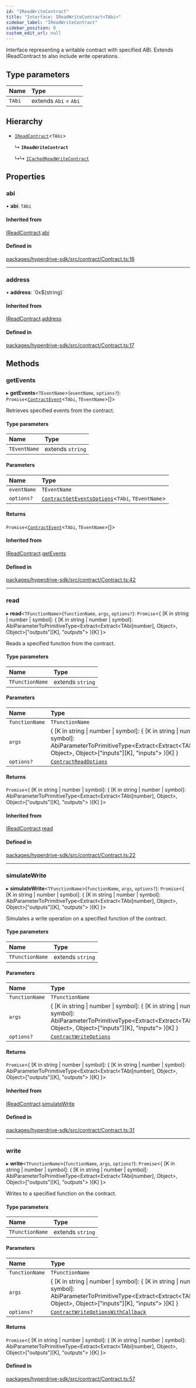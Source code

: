 ```yaml
---
id: "IReadWriteContract"
title: "Interface: IReadWriteContract<TAbi>"
sidebar_label: "IReadWriteContract"
sidebar_position: 0
custom_edit_url: null
---
```


Interface representing a writable contract with specified ABI.
Extends IReadContract to also include write operations.

## Type parameters

| Name | Type |
| :------ | :------ |
| `TAbi` | extends `Abi` = `Abi` |

## Hierarchy

- [`IReadContract`](IReadContract.md)<`TAbi`\>

  ↳ **`IReadWriteContract`**

  ↳↳ [`ICachedReadWriteContract`](ICachedReadWriteContract.md)

## Properties

### abi

• **abi**: `TAbi`

#### Inherited from

[IReadContract](IReadContract.md).[abi](IReadContract.md#abi)

#### Defined in

[packages/hyperdrive-sdk/src/contract/Contract.ts:16](https://github.com/delvtech/hyperdrive-monorepo/blob/e9b3f15/packages/hyperdrive-sdk/src/contract/Contract.ts#L16)

___

### address

• **address**: \`0x${string}\`

#### Inherited from

[IReadContract](IReadContract.md).[address](IReadContract.md#address)

#### Defined in

[packages/hyperdrive-sdk/src/contract/Contract.ts:17](https://github.com/delvtech/hyperdrive-monorepo/blob/e9b3f15/packages/hyperdrive-sdk/src/contract/Contract.ts#L17)

## Methods

### getEvents

▸ **getEvents**<`TEventName`\>(`eventName`, `options?`): `Promise`<[`ContractEvent`](ContractEvent.md)<`TAbi`, `TEventName`\>[]\>

Retrieves specified events from the contract.

#### Type parameters

| Name | Type |
| :------ | :------ |
| `TEventName` | extends `string` |

#### Parameters

| Name | Type |
| :------ | :------ |
| `eventName` | `TEventName` |
| `options?` | [`ContractGetEventsOptions`](ContractGetEventsOptions.md)<`TAbi`, `TEventName`\> |

#### Returns

`Promise`<[`ContractEvent`](ContractEvent.md)<`TAbi`, `TEventName`\>[]\>

#### Inherited from

[IReadContract](IReadContract.md).[getEvents](IReadContract.md#getevents)

#### Defined in

[packages/hyperdrive-sdk/src/contract/Contract.ts:42](https://github.com/delvtech/hyperdrive-monorepo/blob/e9b3f15/packages/hyperdrive-sdk/src/contract/Contract.ts#L42)

___

### read

▸ **read**<`TFunctionName`\>(`functionName`, `args`, `options?`): `Promise`<{ [K in string \| number \| symbol]: { [K in string \| number \| symbol]: AbiParameterToPrimitiveType<Extract<Extract<TAbi[number], Object\>, Object\>["outputs"][K], "outputs"\> }[K] }\>

Reads a specified function from the contract.

#### Type parameters

| Name | Type |
| :------ | :------ |
| `TFunctionName` | extends `string` |

#### Parameters

| Name | Type |
| :------ | :------ |
| `functionName` | `TFunctionName` |
| `args` | { [K in string \| number \| symbol]: { [K in string \| number \| symbol]: AbiParameterToPrimitiveType<Extract<Extract<TAbi[number], Object\>, Object\>["inputs"][K], "inputs"\> }[K] } |
| `options?` | [`ContractReadOptions`](../#contractreadoptions) |

#### Returns

`Promise`<{ [K in string \| number \| symbol]: { [K in string \| number \| symbol]: AbiParameterToPrimitiveType<Extract<Extract<TAbi[number], Object\>, Object\>["outputs"][K], "outputs"\> }[K] }\>

#### Inherited from

[IReadContract](IReadContract.md).[read](IReadContract.md#read)

#### Defined in

[packages/hyperdrive-sdk/src/contract/Contract.ts:22](https://github.com/delvtech/hyperdrive-monorepo/blob/e9b3f15/packages/hyperdrive-sdk/src/contract/Contract.ts#L22)

___

### simulateWrite

▸ **simulateWrite**<`TFunctionName`\>(`functionName`, `args`, `options?`): `Promise`<{ [K in string \| number \| symbol]: { [K in string \| number \| symbol]: AbiParameterToPrimitiveType<Extract<Extract<TAbi[number], Object\>, Object\>["outputs"][K], "outputs"\> }[K] }\>

Simulates a write operation on a specified function of the contract.

#### Type parameters

| Name | Type |
| :------ | :------ |
| `TFunctionName` | extends `string` |

#### Parameters

| Name | Type |
| :------ | :------ |
| `functionName` | `TFunctionName` |
| `args` | { [K in string \| number \| symbol]: { [K in string \| number \| symbol]: AbiParameterToPrimitiveType<Extract<Extract<TAbi[number], Object\>, Object\>["inputs"][K], "inputs"\> }[K] } |
| `options?` | [`ContractWriteOptions`](ContractWriteOptions.md) |

#### Returns

`Promise`<{ [K in string \| number \| symbol]: { [K in string \| number \| symbol]: AbiParameterToPrimitiveType<Extract<Extract<TAbi[number], Object\>, Object\>["outputs"][K], "outputs"\> }[K] }\>

#### Inherited from

[IReadContract](IReadContract.md).[simulateWrite](IReadContract.md#simulatewrite)

#### Defined in

[packages/hyperdrive-sdk/src/contract/Contract.ts:31](https://github.com/delvtech/hyperdrive-monorepo/blob/e9b3f15/packages/hyperdrive-sdk/src/contract/Contract.ts#L31)

___

### write

▸ **write**<`TFunctionName`\>(`functionName`, `args`, `options?`): `Promise`<{ [K in string \| number \| symbol]: { [K in string \| number \| symbol]: AbiParameterToPrimitiveType<Extract<Extract<TAbi[number], Object\>, Object\>["outputs"][K], "outputs"\> }[K] }\>

Writes to a specified function on the contract.

#### Type parameters

| Name | Type |
| :------ | :------ |
| `TFunctionName` | extends `string` |

#### Parameters

| Name | Type |
| :------ | :------ |
| `functionName` | `TFunctionName` |
| `args` | { [K in string \| number \| symbol]: { [K in string \| number \| symbol]: AbiParameterToPrimitiveType<Extract<Extract<TAbi[number], Object\>, Object\>["inputs"][K], "inputs"\> }[K] } |
| `options?` | [`ContractWriteOptionsWithCallback`](ContractWriteOptionsWithCallback.md) |

#### Returns

`Promise`<{ [K in string \| number \| symbol]: { [K in string \| number \| symbol]: AbiParameterToPrimitiveType<Extract<Extract<TAbi[number], Object\>, Object\>["outputs"][K], "outputs"\> }[K] }\>

#### Defined in

[packages/hyperdrive-sdk/src/contract/Contract.ts:57](https://github.com/delvtech/hyperdrive-monorepo/blob/e9b3f15/packages/hyperdrive-sdk/src/contract/Contract.ts#L57)
